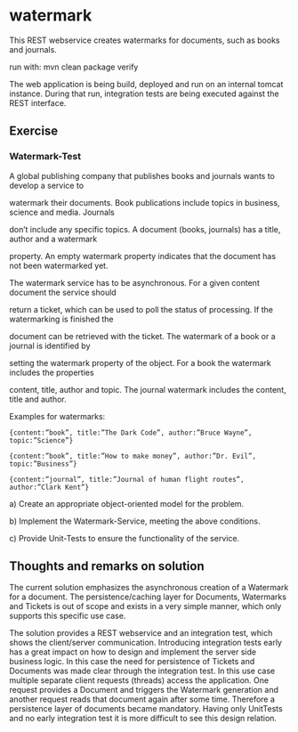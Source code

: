 # watermark

This REST webservice creates watermarks for documents, such as books and journals. 

run with: mvn clean package verify

The web application is being build, deployed and run on an internal tomcat instance.
During that run, integration tests are being executed against the REST interface.

## Exercise

### Watermark-Test

A global publishing company that publishes books and journals wants to develop a service to

watermark their documents. Book publications include topics in business, science and media. Journals

don’t include any specific topics. A document (books, journals) has a title, author and a watermark

property. An empty watermark property indicates that the document has not been watermarked yet.

The watermark service has to be asynchronous. For a given content document the service should

return a ticket, which can be used to poll the status of processing. If the watermarking is finished the

document can be retrieved with the ticket. The watermark of a book or a journal is identified by

setting the watermark property of the object. For a book the watermark includes the properties

content, title, author and topic. The journal watermark includes the content, title and author.

Examples for watermarks:
```
{content:”book”, title:”The Dark Code”, author:”Bruce Wayne”, topic:”Science”}

{content:”book”, title:”How to make money”, author:”Dr. Evil”, topic:”Business”}

{content:”journal”, title:”Journal of human flight routes”, author:”Clark Kent”}
```
a) Create an appropriate object-oriented model for the problem.

b) Implement the Watermark-Service, meeting the above conditions.

c) Provide Unit-Tests to ensure the functionality of the service.

## Thoughts and remarks on solution

The current solution emphasizes the asynchronous creation of a Watermark for a document. The persistence/caching layer for Documents, Watermarks and Tickets is out of scope and exists in a very simple manner, which only supports this specific use case.

The solution provides a REST webservice and an integration test, which shows the client/server communication. Introducing integration tests early has a great impact on how to design and implement the server side business logic. In this case the need for persistence of Tickets and Documents was made clear through the integration test. In this use case multiple separate client requests (threads) access the application. One request provides a Document and triggers the Watermark generation and another request reads that document again after some time. Therefore a persistence layer of documents became mandatory. Having only UnitTests and no early integration test it is more difficult to see this design relation.